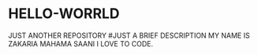 # HELLO-WORRLD
JUST ANOTHER REPOSITORY
#JUST A BRIEF DESCRIPTION 
MY NAME IS ZAKARIA MAHAMA SAANI
I LOVE TO CODE.
